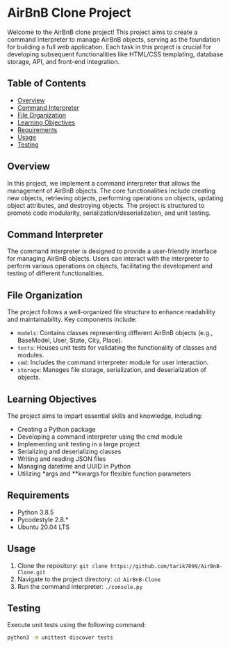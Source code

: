 # AirBnB Clone Project

Welcome to the AirBnB clone project! This project aims to create a command interpreter to manage AirBnB objects, serving as the foundation for building a full web application. Each task in this project is crucial for developing subsequent functionalities like HTML/CSS templating, database storage, API, and front-end integration.

## Table of Contents
- [Overview](#overview)
- [Command Interpreter](#command-interpreter)
- [File Organization](#file-organization)
- [Learning Objectives](#learning-objectives)
- [Requirements](#requirements)
- [Usage](#usage)
- [Testing](#testing)

## Overview
In this project, we implement a command interpreter that allows the management of AirBnB objects. The core functionalities include creating new objects, retrieving objects, performing operations on objects, updating object attributes, and destroying objects. The project is structured to promote code modularity, serialization/deserialization, and unit testing.

## Command Interpreter
The command interpreter is designed to provide a user-friendly interface for managing AirBnB objects. Users can interact with the interpreter to perform various operations on objects, facilitating the development and testing of different functionalities.

## File Organization
The project follows a well-organized file structure to enhance readability and maintainability. Key components include:
- `models`: Contains classes representing different AirBnB objects (e.g., BaseModel, User, State, City, Place).
- `tests`: Houses unit tests for validating the functionality of classes and modules.
- `cmd`: Includes the command interpreter module for user interaction.
- `storage`: Manages file storage, serialization, and deserialization of objects.

## Learning Objectives
The project aims to impart essential skills and knowledge, including:
- Creating a Python package
- Developing a command interpreter using the cmd module
- Implementing unit testing in a large project
- Serializing and deserializing classes
- Writing and reading JSON files
- Managing datetime and UUID in Python
- Utilizing *args and **kwargs for flexible function parameters

## Requirements
- Python 3.8.5
- Pycodestyle 2.8.*
- Ubuntu 20.04 LTS

## Usage
1. Clone the repository: `git clone https://github.com/tarik7099/AirBnB-Clone.git`
2. Navigate to the project directory: `cd AirBnB-Clone`
3. Run the command interpreter: `./console.py`

## Testing
Execute unit tests using the following command:
```bash
python3 -m unittest discover tests

